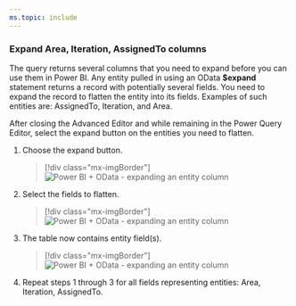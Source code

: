 ```yaml
---
ms.topic: include
---
```


### Expand Area, Iteration, AssignedTo columns

The query returns several columns that you need to expand before you can use them in Power BI. Any entity pulled in using an OData **\$expand** statement returns a record with potentially several fields. You need to expand the record to flatten the entity into its fields. Examples of such entities are: AssignedTo, Iteration, and Area.

After closing the Advanced Editor and while remaining in the Power Query Editor, select the expand button on the entities you need to flatten.

1. Choose the expand button.

   > [!div class="mx-imgBorder"]
   > ![Power BI + OData - expanding an entity column](/azure/devops/report/powerbi/media/odatapowerbi/expandcolumn.png)

1. Select the fields to flatten.

   > [!div class="mx-imgBorder"]
   > ![Power BI + OData - expanding an entity column](/azure/devops/report/powerbi/media/odatapowerbi/expandcolumn2.png)

1. The table now contains entity field(s).

   > [!div class="mx-imgBorder"]
   > ![Power BI + OData - expanding an entity column](/azure/devops/report/powerbi/media/odatapowerbi/expandcolumn3.png)

1. Repeat steps 1 through 3 for all fields representing entities: Area, Iteration, AssignedTo.
